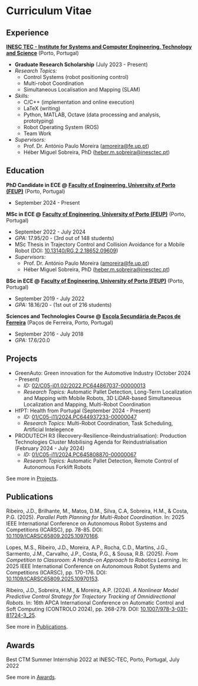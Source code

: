 # Curriculum Vitae

## Experience

**[INESC TEC - Institute for Systems and Computer Engineering, Technology and Science](https://www.inesctec.pt/en/)**
(Porto, Portugal)

- **Graduate Research Scholarship** (July 2023 - Present)
- _Research Topics:_
    - Control Systems (robot positioning control)
    - Multi-robot Coordination
    - Simultaneous Localisation and Mapping (SLAM)
- _Skills:_
    - C/C++ (implementation and online execution)
    - LaTeX (writing)
    - Python, MATLAB, Octave (data processing and analysis, prototyping)
    - Robot Operating System (ROS)
    - Team Work
- _Supervisors:_
    - Prof. Dr. António Paulo Moreira
      ([amoreira@fe.up.pt](mailto:amoreira@fe.up.pt))
    - Héber Miguel Sobreira, PhD
      ([heber.m.sobreira@inesctec.pt](mailto:heber.m.sobreira@inesctec.pt))

<!-- **Invited Assistant @**
**[Faculty of Engineering, University of Porto (FEUP)](https://sigarra.up.pt/feup/en/)**
(Porto, Portugal)

- September 2021 - August 2023
- _Courses:_
    - Software Design (MSc in ECE) (2021/22 1ºS, 2022/23 1ºS)
    - Industrial Informatics (MSc in ECE) (2021/22 2ºS, 2022/23 2ºS)
- _Supervisors:_
    - Prof. Dr. Armando Jorge Sousa ([asousa@fe.up.pt](mailto:asousa@fe.up.pt))
    - Prof. Dr. Mário Jorge Sousa ([msousa@fe.up.pt](mailto:msousa@fe.up.pt))
    - Prof. Dr. Nuno Flores ([nflores@fe.up.pt](mailto:nflores@fe.up.pt)) -->

## Education

**PhD Candidate in ECE @**
**[Faculty of Engineering, University of Porto (FEUP)](https://sigarra.up.pt/feup/en/)**
(Porto, Portugal)

- September 2024 - Present
<!-- - _GPA:_ ???/20 (curricular courses) -->
<!-- - PhD Thesis in ???
- _Supervisors:_
    - Héber Miguel Sobreira, PhD
      ([heber.m.sobreira@inesctec.pt](mailto:heber.m.sobreira@inesctec.pt)) -->

**MSc in ECE @**
**[Faculty of Engineering, University of Porto (FEUP)](https://sigarra.up.pt/feup/en/)**
(Porto, Portugal)

- September 2022 - July 2024
- _GPA:_ 17.95/20 - (3rd out of 148 students)
- MSc Thesis in Trajectory Control and Collision Avoidance for a Mobile Robot
  (DOI: [10.13140/RG.2.2.18652.09609](http://dx.doi.org/10.13140/RG.2.2.18652.09609))
- _Supervisors:_
    - Prof. Dr. António Paulo Moreira
      ([amoreira@fe.up.pt](mailto:amoreira@fe.up.pt))
    - Héber Miguel Sobreira, PhD
      ([heber.m.sobreira@inesctec.pt](mailto:heber.m.sobreira@inesctec.pt))

**BSc in ECE @**
**[Faculty of Engineering, University of Porto (FEUP)](https://sigarra.up.pt/feup/en/)**
(Porto, Portugal)

- September 2019 - July 2022
- _GPA:_ 18.16/20 - (1st out of 216 students)

**Sciences and Technologies Course @**
**[Escola Secundária de Paços de Ferreira](https://espf.edu.pt/)**
(Paços de Ferreira, Porto, Portugal)

- September 2016 - July 2018
- _GPA:_ 17.6/20.0

## Projects

- GreenAuto: Green innovation for the Automotive Industry
  (October 2024 - Present)
    - _ID:_
      [02/C05-i01.02/2022.PC644867037-00000013](https://transparencia.gov.pt/en/fundos-europeus/prr/beneficiarios-projetos/projeto/02/C05-i01.02/2022.PC644867037-00000013/)
    - _Research Topics:_
      Automatic Pallet Detection,
      Long-Term Localization and Mapping with Mobile Robots,
      3D LiDAR-based Simultaneous Localization and Mapping,
      Multi-Robot Coordination
- HfPT: Health from Portugal
  (September 2024 - Present)
    - _ID:_
      [01/C05-i11/2024.PC644937233-00000047](https://transparencia.gov.pt/en/fundos-europeus/prr/beneficiarios-projetos/projeto/01/C05-i11/2024.PC644937233-00000047/)
    - _Research Topics:_
      Multi-Robot Coordination,
      Task Scheduling,
      Artificial Intelegence
- PRODUTECH R3 (Recovery-Resilience-Reindustrialisation): Production
  Technologies Cluster Mobilising Agenda for Reindustrialisation
  (February 2024 - July 2024)
    - _ID:_
      [01/C05-i11/2024.PC645808870-00000067](https://transparencia.gov.pt/en/fundos-europeus/prr/beneficiarios-projetos/projeto/01/C05-i11/2024.PC645808870-00000067/)
    - _Research Topics:_
      Automatic Pallet Detection,
      Remote Control of Autonomous Forklift Robots

See more in [Projects](projects.md).

## Publications

<!-- Ribeiro, J.D., Sousa, R.B., Martins, J.G., Aguiar, A.S., Santos, F.N., & Sobreira, H.M. (2025).
_Indoor Benchmark of 3D LiDAR SLAM at iilab – Industry and Innovation Laboratory_.
IEEE Access,
**<volume>**(<number>):<pages xxx-xxx>.
DOI: [TBD](https://doi.org/TODO).
URL: [TBD](https://TODO) -->

Ribeiro, J.D., Brilhante, M., Matos, D.M., Silva, C.A, Sobreira, H.M., & Costa, P.G. (2025).
_Parallel Path Planning for Multi-Robot Coordination_.
In: 2025 IEEE International Conference on Autonomous Robot Systems and Competitions (ICARSC),
pp. 78-85.
DOI: [10.1109/ICARSC65809.2025.10970166](https://doi.org/10.1109/ICARSC65809.2025.10970166).

Lopes, M.S., Ribeiro, J.D., Moreira, A.P., Rocha, C.D., Martins, J.G., Sarmento, J.M., Carvalho, J.P., Costa, P.G., & Sousa, R.B. (2025).
_From Competition to Classroom: A Hands-on Approach to Robotics Learning_.
In: 2025 IEEE International Conference on Autonomous Robot Systems and Competitions (ICARSC),
pp. 170-176.
DOI: [10.1109/ICARSC65809.2025.10970153](https://doi.org/10.1109/ICARSC65809.2025.10970153).

Ribeiro, J.D., Sobreira, H.M., & Moreira, A.P. (2024).
_A Nonlinear Model Predictive Control Strategy for Trajectory Tracking of Omnidirectional Robots_.
In: 16th APCA International Conference on Automatic Control and Soft Computing (CONTROLO 2024),
pp. 268-279.
DOI: [10.1007/978-3-031-81724-3_25](https://doi.org/10.1007/978-3-031-81724-3_25).

See more in [Publications](publications.md).

## Awards

Best CTM Summer Internship 2022 at INESC-TEC, Porto, Portugal, July 2022

See more in [Awards](awards.md).

